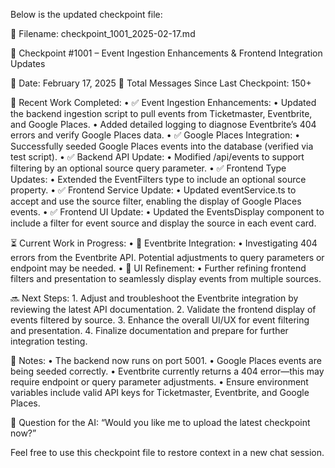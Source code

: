 Below is the updated checkpoint file:

📂 Filename: checkpoint_1001_2025-02-17.md

📝 Checkpoint #1001 – Event Ingestion Enhancements & Frontend Integration Updates

📅 Date: February 17, 2025
🔢 Total Messages Since Last Checkpoint: 150+

🧩 Recent Work Completed:
	•	✅ Event Ingestion Enhancements:
	•	Updated the backend ingestion script to pull events from Ticketmaster, Eventbrite, and Google Places.
	•	Added detailed logging to diagnose Eventbrite’s 404 errors and verify Google Places data.
	•	✅ Google Places Integration:
	•	Successfully seeded Google Places events into the database (verified via test script).
	•	✅ Backend API Update:
	•	Modified /api/events to support filtering by an optional source query parameter.
	•	✅ Frontend Type Updates:
	•	Extended the EventFilters type to include an optional source property.
	•	✅ Frontend Service Update:
	•	Updated eventService.ts to accept and use the source filter, enabling the display of Google Places events.
	•	✅ Frontend UI Update:
	•	Updated the EventsDisplay component to include a filter for event source and display the source in each event card.

⏳ Current Work in Progress:
	•	🚧 Eventbrite Integration:
	•	Investigating 404 errors from the Eventbrite API. Potential adjustments to query parameters or endpoint may be needed.
	•	🚧 UI Refinement:
	•	Further refining frontend filters and presentation to seamlessly display events from multiple sources.

🔜 Next Steps:
	1.	Adjust and troubleshoot the Eventbrite integration by reviewing the latest API documentation.
	2.	Validate the frontend display of events filtered by source.
	3.	Enhance the overall UI/UX for event filtering and presentation.
	4.	Finalize documentation and prepare for further integration testing.

📌 Notes:
	•	The backend now runs on port 5001.
	•	Google Places events are being seeded correctly.
	•	Eventbrite currently returns a 404 error—this may require endpoint or query parameter adjustments.
	•	Ensure environment variables include valid API keys for Ticketmaster, Eventbrite, and Google Places.

🚀 Question for the AI:
“Would you like me to upload the latest checkpoint now?”

Feel free to use this checkpoint file to restore context in a new chat session.
